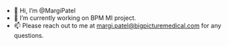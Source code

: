- 👋 Hi, I’m @MargiPatel
- 🌱 I’m currently working on BPM MI project.
- 📫 Please reach out to me at margi.patel@bigpicturemedical.com for any questions.

<!---
MargiPatelBPM/MargiPatelBPM is a ✨ special ✨ repository because its `README.md` (this file) appears on your GitHub profile.
You can click the Preview link to take a look at your changes.
--->
